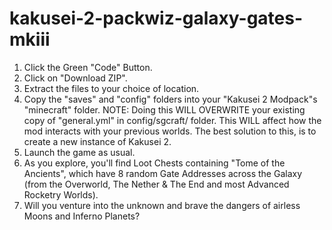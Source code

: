 ﻿# kakusei-2-packwiz-galaxy-gates-mkiii

1. Click the Green "Code" Button.
2. Click on "Download ZIP".
3. Extract the files to your choice of location.
4. Copy the "saves" and "config" folders into your "Kakusei 2 Modpack"s "minecraft" folder.
   NOTE: Doing this WILL OVERWRITE your existing copy of "general.yml" in config/sgcraft/ folder. This WILL affect how the mod interacts with your previous worlds.
   The best solution to this, is to create a new instance of Kakusei 2.
5. Launch the game as usual.
6. As you explore, you'll find Loot Chests containing "Tome of the Ancients",
   which have 8 random Gate Addresses across the Galaxy (from the Overworld,
   The Nether & The End and most Advanced Rocketry Worlds).
7. Will you venture into the unknown and brave the dangers of airless Moons and Inferno Planets?
